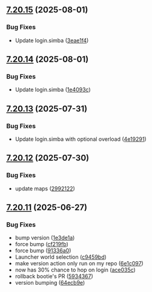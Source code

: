 ## [7.20.15](https://github.com/Torwent/SRL-T/compare/v7.20.14...v7.20.15) (2025-08-01)


### Bug Fixes

* Update login.simba ([3eae1f4](https://github.com/Torwent/SRL-T/commit/3eae1f456a83d55c26e61e6a9a7e79edc41884a1))



## [7.20.14](https://github.com/Torwent/SRL-T/compare/v7.20.13...v7.20.14) (2025-08-01)


### Bug Fixes

* Update login.simba ([1e4093c](https://github.com/Torwent/SRL-T/commit/1e4093cdfc26cc863d4e04c657ad96efb2400957))



## [7.20.13](https://github.com/Torwent/SRL-T/compare/v7.20.12...v7.20.13) (2025-07-31)


### Bug Fixes

* Update login.simba with optional overload ([4e19291](https://github.com/Torwent/SRL-T/commit/4e192914a12c77b694e5372c0c18e07d003f73f2))



## [7.20.12](https://github.com/Torwent/SRL-T/compare/v7.20.11...v7.20.12) (2025-07-30)


### Bug Fixes

* update maps ([2992122](https://github.com/Torwent/SRL-T/commit/2992122cd84932fc7b7f81c404560ce681f80199))



## [7.20.11](https://github.com/Torwent/SRL-T/compare/v7.20.10...v7.20.11) (2025-06-27)


### Bug Fixes

* bump version ([1e3de1a](https://github.com/Torwent/SRL-T/commit/1e3de1ad2e62aa70fe12c6d6df27fadc0dbab873))
* force bump ([cf219fb](https://github.com/Torwent/SRL-T/commit/cf219fb0b33daa4d4c7ee82cf2fb43555409207b))
* force bump ([91336a0](https://github.com/Torwent/SRL-T/commit/91336a0325048a180206b4a07dc0f722ca2da45c))
* Launcher world selection ([c9459bd](https://github.com/Torwent/SRL-T/commit/c9459bdc69db7ac024a7c4375c63decadaf734cb))
* make version action only run on my repo ([6e1c097](https://github.com/Torwent/SRL-T/commit/6e1c097ea3a388646096bcc810d1d8714cc9e331))
* now has 30% chance to hop on login ([ace035c](https://github.com/Torwent/SRL-T/commit/ace035ccd8975243b5b37b6ac7083f08a540fe01))
* rollback bootie's PR ([5934367](https://github.com/Torwent/SRL-T/commit/59343673b2494dc10ab06972b3d03b5ee66aab93))
* version bumping ([64ecb9e](https://github.com/Torwent/SRL-T/commit/64ecb9e8a524e9f487f77345480009be891e688b))



